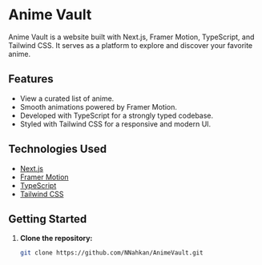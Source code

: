 # Anime Vault

Anime Vault is a website built with Next.js, Framer Motion, TypeScript, and Tailwind CSS. It serves as a platform to explore and discover your favorite anime.

## Features

- View a curated list of anime.
- Smooth animations powered by Framer Motion.
- Developed with TypeScript for a strongly typed codebase.
- Styled with Tailwind CSS for a responsive and modern UI.

## Technologies Used

- [Next.js](https://nextjs.org/)
- [Framer Motion](https://www.framer.com/motion/)
- [TypeScript](https://www.typescriptlang.org/)
- [Tailwind CSS](https://tailwindcss.com/)

## Getting Started

1. **Clone the repository:**

   ```bash
   git clone https://github.com/NNahkan/AnimeVault.git
   ```
